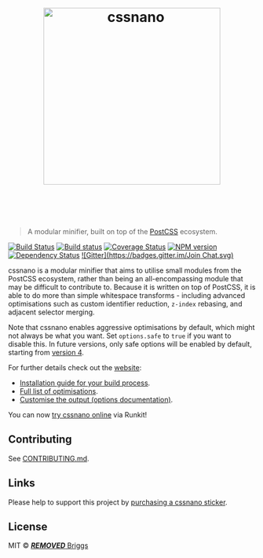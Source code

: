 <h1 align="center">
    <br>
    <img width="360" src="https://rawgit.com/***REMOVED***-eb/cssnano/master/media/logo.svg" alt="cssnano">
    <br>
    <br>
    <br>
</h1>

> A modular minifier, built on top of the [PostCSS] ecosystem.

[![Build Status](https://travis-ci.org/***REMOVED***-eb/cssnano.svg?branch=master)][ci] [![Build status](https://ci.appveyor.com/api/projects/status/t1chyvhobtju7jy8/branch/master?svg=true)](https://ci.appveyor.com/project/***REMOVED***-eb/cssnano/branch/master) [![Coverage Status](https://coveralls.io/repos/github/***REMOVED***-eb/cssnano/badge.svg?branch=master)](https://coveralls.io/github/***REMOVED***-eb/cssnano?branch=master) [![NPM version](https://badge.fury.io/js/cssnano.svg)][npm] [![Dependency Status](https://gemnasium.com/***REMOVED***-eb/cssnano.svg)][deps] [![Gitter](https://badges.gitter.im/Join Chat.svg)](https://gitter.im/***REMOVED***-eb/cssnano?utm_source=badge&utm_medium=badge&utm_campaign=pr-badge&utm_content=badge)

cssnano is a modular minifier that aims to utilise small modules from the
PostCSS ecosystem, rather than being an all-encompassing module that may be
difficult to contribute to. Because it is written on top of PostCSS, it is able
to do more than simple whitespace transforms - including advanced optimisations
such as custom identifier reduction, `z-index` rebasing, and adjacent selector
merging.

Note that cssnano enables aggressive optimisations by default, which might not
always be what you want. Set `options.safe` to `true` if you want to disable
this. In future versions, only safe options will be enabled by default, starting
from [version 4][v4].

For further details check out the [website](http://cssnano.co/):

* [Installation guide for your build process](http://cssnano.co/usage/).
* [Full list of optimisations](http://cssnano.co/optimisations/).
* [Customise the output (options documentation)](http://cssnano.co/options/).

You can now [try cssnano online](https://runkit.com/npm/cssnano) via Runkit!


## Contributing

See [CONTRIBUTING.md](CONTRIBUTING.md).


## Links

Please help to support this project by [purchasing a cssnano sticker][sticker].

[sticker]: https://www.stickermule.com/uk/marketplace/11086-cssnano


## License

MIT © [***REMOVED*** Briggs](http://***REMOVED***eb.info)


[PostCSS]: https://github.com/postcss/postcss

[ci]:      https://travis-ci.org/***REMOVED***-eb/cssnano
[deps]:    https://gemnasium.com/***REMOVED***-eb/cssnano
[npm]:     http://badge.fury.io/js/cssnano
[v4]:      https://github.com/***REMOVED***-eb/cssnano/issues/88
